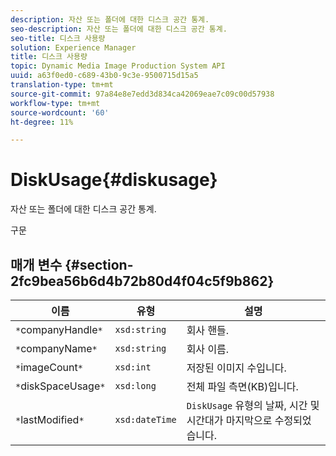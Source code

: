```yaml
---
description: 자산 또는 폴더에 대한 디스크 공간 통계.
seo-description: 자산 또는 폴더에 대한 디스크 공간 통계.
seo-title: 디스크 사용량
solution: Experience Manager
title: 디스크 사용량
topic: Dynamic Media Image Production System API
uuid: a63f0ed0-c689-43b0-9c3e-9500715d15a5
translation-type: tm+mt
source-git-commit: 97a84e8e7edd3d834ca42069eae7c09c00d57938
workflow-type: tm+mt
source-wordcount: '60'
ht-degree: 11%

---
```



# DiskUsage{#diskusage}

자산 또는 폴더에 대한 디스크 공간 통계.

구문

## 매개 변수 {#section-2fc9bea56b6d4b72b80d4f04c5f9b862}

| 이름 | 유형 | 설명 |
|---|---|---|
| `*`companyHandle`*` | `xsd:string` | 회사 핸들. |
| `*`companyName`*` | `xsd:string` | 회사 이름. |
| `*`imageCount`*` | `xsd:int` | 저장된 이미지 수입니다. |
| `*`diskSpaceUsage`*` | `xsd:long` | 전체 파일 측면(KB)입니다. |
| `*`lastModified`*` | `xsd:dateTime` | `DiskUsage` 유형의 날짜, 시간 및 시간대가 마지막으로 수정되었습니다. |

